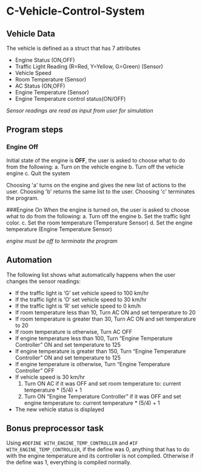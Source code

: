 # C-Vehicle-Control-System

## Vehicle Data
The vehicle is defined as a struct that has 7 attributes
- Engine Status (ON,OFF)
- Traffic Light Reading (R=Red, Y=Yellow, G=Green) (Sensor)
- Vehicle Speed
- Room Temperature (Sensor)
- AC Status (ON,OFF)
- Engine Temperature (Sensor)
- Engine Temperature control status(ON/OFF)

*Sensor readings are read as input from user for simulation*

## Program steps
### Engine Off
Initial state of the engine is **OFF**, the user is asked to choose what to do from the following:
a. Turn on the vehicle engine
b. Turn off the vehicle engine
c. Quit the system

Choosing 'a' turns on the engine and gives the new list of actions to the user.
Choosing 'b' returns the same list to the user.
Choosing 'c' terminates the program.

###Engine On
When the engine is turned on, the user is asked to choose what to do from the following:
a. Turn off the engine
b. Set the traffic light color.
c. Set the room temperature (Temperature Sensor)
d. Set the engine temperature (Engine Temperature Sensor)

*engine must be off to terminate the program*

## Automation
The following list shows what automatically happens when the user changes the sensor readings:
- If the traffic light is ‘G’ set vehicle speed to 100 km/hr
- If the traffic light is ‘O’ set vehicle speed to 30 km/hr
- If the traffic light is ‘R’ set vehicle speed to 0 km/h
- If room temperature less than 10, Turn AC ON and set temperature to 20
- If room temperature is greater than 30, Turn AC ON and set temperature to 20
- If room temperature is otherwise, Turn AC OFF
- If engine temperature less than 100, Turn “Engine Temperature Controller” ON and set temperature to 125
- If engine temperature is greater than 150, Turn “Engine Temperature Controller” ON and set temperature to 125
- If engine temperature is otherwise, Turn “Engine Temperature Controller” OFF
- If vehicle speed is 30 km/hr
    1. Turn ON AC if it was OFF and set room temperature to: current temperature * (5/4) + 1
    2. Turn ON “Engine Temperature Controller” if it was OFF and set engine temperature to: current temperature * (5/4) + 1
- The new vehicle status is displayed

## Bonus preprocessor task
Using `#DEFINE WITH_ENGINE_TEMP_CONTROLLER` and `#IF WITH_ENGINE_TEMP_CONTROLLER`, if the define was 0, anything that has to do with the engine temperature and its controller is not compiled.
Otherwise if the define was 1, everything is compiled normally.
